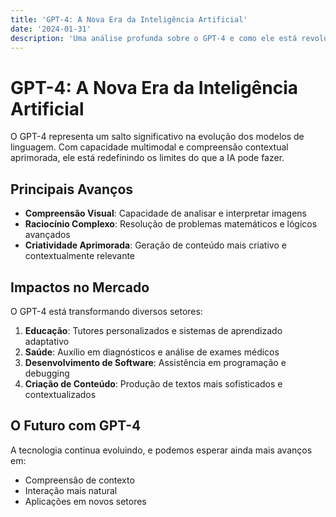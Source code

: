 ```yaml
---
title: 'GPT-4: A Nova Era da Inteligência Artificial'
date: '2024-01-31'
description: 'Uma análise profunda sobre o GPT-4 e como ele está revolucionando diferentes setores'
---
```


# GPT-4: A Nova Era da Inteligência Artificial

O GPT-4 representa um salto significativo na evolução dos modelos de linguagem. Com capacidade multimodal e compreensão contextual aprimorada, ele está redefinindo os limites do que a IA pode fazer.

## Principais Avanços

- **Compreensão Visual**: Capacidade de analisar e interpretar imagens
- **Raciocínio Complexo**: Resolução de problemas matemáticos e lógicos avançados
- **Criatividade Aprimorada**: Geração de conteúdo mais criativo e contextualmente relevante

## Impactos no Mercado

O GPT-4 está transformando diversos setores:

1. **Educação**: Tutores personalizados e sistemas de aprendizado adaptativo
2. **Saúde**: Auxílio em diagnósticos e análise de exames médicos
3. **Desenvolvimento de Software**: Assistência em programação e debugging
4. **Criação de Conteúdo**: Produção de textos mais sofisticados e contextualizados

## O Futuro com GPT-4

A tecnologia continua evoluindo, e podemos esperar ainda mais avanços em:
- Compreensão de contexto
- Interação mais natural
- Aplicações em novos setores 